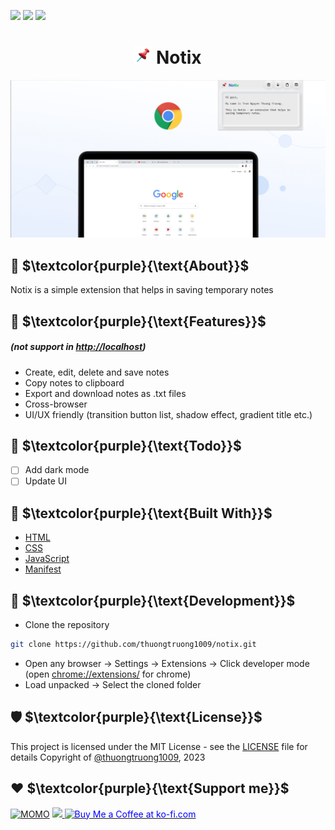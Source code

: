 ![](https://img.shields.io/badge/w3c-validated-brightgreen)
![](https://img.shields.io/github/languages/code-size/thuongtruong1009/notix)
![](https://img.shields.io/github/license/thuongtruong1009/notix)

<h1 align="center"><img src="icons/icon48.png" width="28" height="28" /> Notix</h1>

![Preview](public/preview.png)

## 📢 $\textcolor{purple}{\text{About}}$

Notix is a simple extension that helps in saving temporary notes

## 🎉 $\textcolor{purple}{\text{Features}}$

##### (not support in <ins>http://localhost</ins>)

-   Create, edit, delete and save notes
-   Copy notes to clipboard
-   Export and download notes as .txt files
-   Cross-browser
-   UI/UX friendly (transition button list, shadow effect, gradient title etc.)

## 🎯 $\textcolor{purple}{\text{Todo}}$

-   [ ] Add dark mode
-   [ ] Update UI

## 🧩 $\textcolor{purple}{\text{Built With}}$

-   [HTML](https://www.w3schools.com/html/)
-   [CSS](https://www.w3schools.com/css/)
-   [JavaScript](https://www.w3schools.com/js/)
-   [Manifest](https://developer.chrome.com/docs/extensions/mv3/manifest/)

## 🔨 $\textcolor{purple}{\text{Development}}$

-   Clone the repository

```bash
git clone https://github.com/thuongtruong1009/notix.git
```

-   Open any browser -> Settings -> Extensions -> Click developer mode (open <ins>chrome://extensions/</ins> for chrome)
-   Load unpacked -> Select the cloned folder

## 🛡️ $\textcolor{purple}{\text{License}}$

This project is licensed under the MIT License - see the [LICENSE](LICENSE) file for details
Copyright of [@thuongtruong1009](https://github.com/thuongtruong1009), 2023

## ❤️ $\textcolor{purple}{\text{Support me}}$

[![MOMO](https://img.shields.io/badge/-MOMO-red?style=for-the-badge&labelColor=pink&logo=MOMO&logoColor=black)](https://nhantien.momo.vn/0917085937)
<a href="https://www.paypal.me/thuongtruong1009">
<img height="25" marginTop="10" src="https://quyetdao.com/wp-content/uploads/2019/04/paypal-logo.png">
</a>
<a href='https://ko-fi.com/thuongtruong1009' target='_blank'><img height='25' style='border:0px;height:28px;color:blue' src='https://az743702.vo.msecnd.net/cdn/kofi3.png?v=0' border='0' alt='Buy Me a Coffee at ko-fi.com' />
